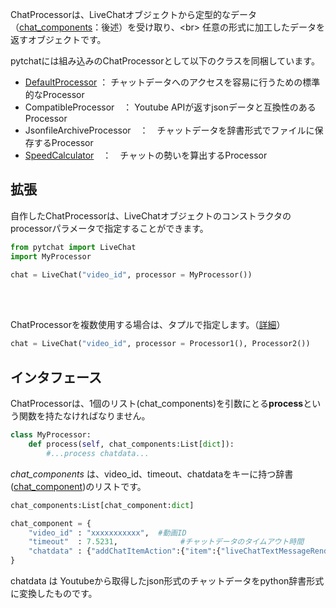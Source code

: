 ChatProcessorは、LiveChatオブジェクトから定型的なデータ（[chat_components](https://github.com/taizan-hokuto/pytchat/wiki/chat_component-:)：後述）を受け取り、<br>
任意の形式に加工したデータを返すオブジェクトです。

pytchatには組み込みのChatProcessorとして以下のクラスを同梱しています。
+ [DefaultProcessor](https://github.com/taizan-hokuto/pytchat/wiki/DefaultProcessor) ： チャットデータへのアクセスを容易に行うための標準的なProcessor
+ CompatibleProcessor　： Youtube APIが返すjsonデータと互換性のあるProcessor
+ JsonfileArchiveProcessor　：　チャットデータを辞書形式でファイルに保存するProcessor
+ [SpeedCalculator](https://github.com/taizan-hokuto/pytchat/wiki/SpeedCalculator)　：　チャットの勢いを算出するProcessor



## 拡張
自作したChatProcessorは、LiveChatオブジェクトのコンストラクタのprocessorパラメータで指定することができます。

```python
from pytchat import LiveChat
import MyProcessor

chat = LiveChat("video_id", processor = MyProcessor())
```
<br>
<br>

ChatProcessorを複数使用する場合は、タプルで指定します。（[詳細](Multiple-chat-processors)）

```python
chat = LiveChat("video_id", processor = Processor1(), Processor2())
```
## インタフェース

ChatProcessorは、1個のリスト(chat_components)を引数にとる**process**という関数を持たなければなりません。

```python
class MyProcessor:
    def process(self, chat_components:List[dict]):
        #...process chatdata...
```

_chat_components_ は、video_id、timeout、chatdataをキーに持つ辞書([chat_component](https://github.com/taizan-hokuto/pytchat/wiki/chat_component))のリストです。
```python
chat_components:List[chat_component:dict]

chat_component = {
    "video_id" : "xxxxxxxxxxx",  #動画ID
    "timeout"  : 7.5231,              #チャットデータのタイムアウト時間
    "chatdata" : {"addChatItemAction":{"item":{"liveChatTextMessageRenderer":[......}}} #Youtubeから取得したチャットデータ
}
```

chatdata は Youtubeから取得したjson形式のチャットデータをpython辞書形式に変換したものです。


